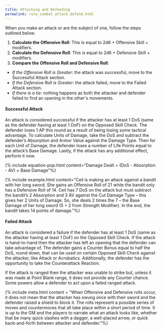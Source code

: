 ```yaml
---
title: Attacking and Defending
permalink: rule_combat_attack_defend.html
---
```


When you make an attack or are the subject of one, follow the steps outlined below.
1. **Calculate the Offensive Roll**: This is equal to 2d6 + Offensive Skill + modifiers.
2. **Calculate the Defensive Roll**: This is equal to 2d6 + Defensive Skill + modifiers.
3. **Compare the Offensive Roll and Defensive Roll**: 
 - _If the Offensive Roll is Greater_: the attack was successful, move to the Successful Attack section.
 - _If the Defensive Roll is Greater_: the attack failed, move to the Failed Attack section.
 - _If there is a tie_: nothing happens as both the attacker and defender failed to find an opening in the other's movements.

#### Successful Attack
An attack is considered successful if the attacker has at least 1 DoS (same as the defender having at least 1 DoF) on the Opposed Skill Check. The defender loses 1 AP this round as a result of being losing some tactical advantage. To calculate Units of Damage, take the DoS and subtract the defender’s Absorption and Armor Value against the Damage Type. Then for each Unit of Damage, the defender loses a number of Life Points equal to the attack’s Base Damage. Lastly, if the attack has any additional effect, perform it now.

{% include equation-pop.html content="Damage Dealt = (DoS - Absorption - AV) × Base Damage"%}

{% include example.html content="Ceil is making an attack against a bandit with her long sword. She gains an Offensive Roll of 21 while the bandit only has a Defensive Roll of 14. Ceil has 7 DoS on the attack but must subtract the bandit’s 2 Absorption and 3 AV against the Cut Damage Type – this gives her 2 Units of Damage. So, she deals 2 times the 7 – the Base Damage of her long sword (5 + 2 from Strength Modifier). In the end, the bandit takes 14 points of damage."%}

#### Failed Attack
An attack is considered a failure if the defender has at least 1 DoS (same as the attacker having at least 1 DoF) on the Opposed Skill Check. If the attack is hand-to-hand then the attacker has left an opening that the defender can take advantage of. The defender gains a Counter Bonus equal to half the DoS, round down, that can be used on certain Opposed Skill Check against the attacker, like Attack or Acrobatics. Additionally, the defender has the opportunity to take the Counterattack Reaction. 

If the attack is ranged then the attacker was unable to strike but, unless it was made at Point Blank range, it does not provide any Counter chance. Some powers allow a defender to act upon a failed ranged attack.


{% include meta.html content = "When Offensive and Defensive rolls occur, it does not mean that the attacker has swung once with their sword and the defender raised a shield to block it. The rolls represent a possible series of moves and countermoves that all take place within a short period of time. It is up to the GM and the players to narrate what an attack looks like, whether that be many quick slashes with a dagger, a well-placed arrow, or quick back-and-forth between attacker and defender."%}